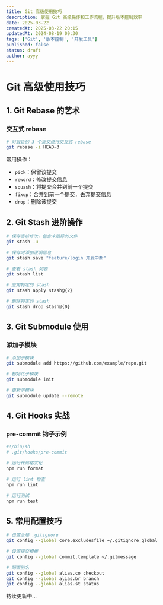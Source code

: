 ```yaml
---
title: Git 高级使用技巧
description: 掌握 Git 高级操作和工作流程，提升版本控制效率
date: 2025-03-22
createdAt: 2025-03-22 20:15
updatedAt: 2024-08-19 09:30
tags: ['Git', '版本控制', '开发工具']
published: false
status: draft
author: ayyy
---
```


# Git 高级使用技巧

## 1. Git Rebase 的艺术

### 交互式 rebase

```bash
# 对最近的 3 个提交进行交互式 rebase
git rebase -i HEAD~3
```

常用操作：
- `pick`：保留该提交
- `reword`：修改提交信息
- `squash`：将提交合并到前一个提交
- `fixup`：合并到前一个提交，丢弃提交信息
- `drop`：删除该提交

## 2. Git Stash 进阶操作

```bash
# 保存当前修改，包含未跟踪的文件
git stash -u

# 保存时添加说明信息
git stash save "feature/login 开发中断"

# 查看 stash 列表
git stash list

# 应用特定的 stash
git stash apply stash@{2}

# 删除特定的 stash
git stash drop stash@{0}
```

## 3. Git Submodule 使用

### 添加子模块

```bash
# 添加子模块
git submodule add https://github.com/example/repo.git

# 初始化子模块
git submodule init

# 更新子模块
git submodule update --remote
```

## 4. Git Hooks 实战

### pre-commit 钩子示例

```bash
#!/bin/sh
# .git/hooks/pre-commit

# 运行代码格式化
npm run format

# 运行 lint 检查
npm run lint

# 运行测试
npm run test
```

## 5. 常用配置技巧

```bash
# 设置全局 .gitignore
git config --global core.excludesfile ~/.gitignore_global

# 设置提交模板
git config --global commit.template ~/.gitmessage

# 配置别名
git config --global alias.co checkout
git config --global alias.br branch
git config --global alias.st status
```

持续更新中... 
